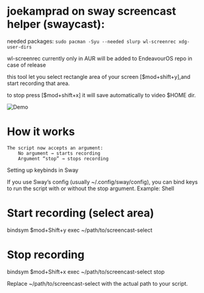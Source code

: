 
# joekamprad on sway screencast helper (swaycast):

needed packages: `sudo pacman -Syu --needed slurp wl-screenrec xdg-user-dirs`

wl-screenrec currently only in AUR will be added to EndeavourOS repo in case of release

this tool let you select rectangle area of your screen [$mod+shift+y],and start recording that area. 

to stop press [$mod+shift+x] it will save automatically to video $HOME dir.

![Demo](https://endeavour.kamprad.net/images/swacast.gif)

# How it works

    The script now accepts an argument:
        No argument → starts recording
        Argument “stop” → stops recording

Setting up keybinds in Sway

If you use Sway’s config (usually ~/.config/sway/config), you can bind keys to run the script with or without the stop argument.
Example:
Shell

# Start recording (select area)
bindsym $mod+Shift+y exec ~/path/to/screencast-select

# Stop recording
bindsym $mod+Shift+x exec ~/path/to/screencast-select stop

Replace ~/path/to/screencast-select with the actual path to your script.
